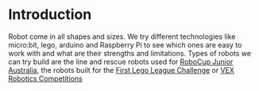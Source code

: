 # Introduction

Robot come in all shapes and sizes. We try different technologies like micro:bit, lego, arduino and Raspberry Pi to see which ones are easy to work with and what are their strengths and limitations. Types of robots we can try build are the line and rescue robots used for [RoboCup Junior Australia](https://www.robocupjunior.org.au/), the robots built for the [First Lego League Challenge](https://www.firstlegoleague.org/events) or [VEX Robotics Competitions](https://www.vexrobotics.com/?srsltid=AfmBOopPP8GXukgmygEiLUiIu1Rw8m69MaSgwzbkO3ln-J-0OC2rtInV)
